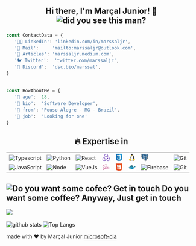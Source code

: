 <h2 align="center">Hi there, I'm Marçal Junior! 👋 <img alt="did you see this man?" src="https://64.media.tumblr.com/de51cadfb499610defe1898a360df88d/tumblr_mn58l6qyTu1qdxgpro7_1280.png" width="150px"/></h2>
 
```js
const ContactData = {
   '👨‍💻 LinkedIn': 'linkedin.com/in/marssaljr',
   '📧 Mail':     'mailto:marssaljr@outlook.com',
   '📝 Articles': 'marssaljr.medium.com',
   '🐦 Twitter':  'twitter.com/marssaljr',
   '💬 Discord':  'dsc.bio/marssal',
}
```
##  
```js
const HowAboutMe = {
   '👨‍ age':  18,
   '📜 bio':  'Software Developer',
   '🏡 from': 'Pouso Alegre - MG - Brazil',
   '📝 job':  'Looking for one'
}
```
##  
 
<h2 align="center">🔥 Expertise in</h2> 
<table align="center">
  <tr>
    <td><img align="center" alt="Typescript" width="20px" src="https://www.vectorlogo.zone/logos/typescriptlang/typescriptlang-icon.svg" /></td>
    <td><img align="center" alt="Python" width="20px" src="https://www.vectorlogo.zone/logos/python/python-icon.svg" /></td>
    <td><img align="center" alt="React" width="20px" src="https://www.vectorlogo.zone/logos/reactjs/reactjs-icon.svg" /></td>
    <td><img align="center" alt="Redux" width="20px" src="https://raw.githubusercontent.com/devicons/devicon/master/icons/redux/redux-original.svg" /></td>
    <td><img align="center" alt="Css" width="20px" src="https://raw.githubusercontent.com/devicons/devicon/master/icons/css3/css3-original.svg" /></td>
    <td><img align="center" alt="Linux" width="20px" src="https://raw.githubusercontent.com/devicons/devicon/master/icons/linux/linux-original.svg" /></td>
    <td><img align="center" alt="Postgres" width="20px" src="https://raw.githubusercontent.com/devicons/devicon/master/icons/postgresql/postgresql-original.svg" /></td>
    <td><img align="center" alt="Git" width="20px" src="https://raw.githubusercontent.com/AliasIO/wappalyzer/master/src/drivers/webextension/images/icons/git.svg" /></td>
  </tr>
  <tr>
    <td><img align="center" alt="JavaScript" width="20px" src="https://upload.vectorlogo.zone/logos/javascript/images/239ec8a4-163e-4792-83b6-3f6d96911757.svg" /></td>
    <td><img align="center" alt="Node" width="20px" src="https://www.vectorlogo.zone/logos/nodejs/nodejs-icon.svg" /></td>
    <td><img align="center" alt="VueJs" width="20px" src="https://www.vectorlogo.zone/logos/vuejs/vuejs-icon.svg" /></td>    
    <td><img align="center" alt="Sass" width="20px" src="https://raw.githubusercontent.com/devicons/devicon/master/icons/sass/sass-original.svg" /></td>
    <td><img align="center" alt="Html" width="20px" src="https://raw.githubusercontent.com/devicons/devicon/master/icons/html5/html5-original.svg" /></td>
    <td><img align="center" alt="Docker" width="20px" src="https://raw.githubusercontent.com/devicons/devicon/master/icons/docker/docker-original.svg" /></td>
    <td><img align="center" alt="Firebase" width="20px" src="https://raw.githubusercontent.com/detain/svg-logos/master/svg/firebase-1.svg" /></td>
    <td><img align="center" alt="Git" width="20px" src="https://raw.githubusercontent.com/gilbarbara/logos/master/logos/insomnia.svg" /></td>
  </tr>
</table>

<h2 align="left"><img alt="Do you want some cofee? Get in touch" width="20px" src="https://raw.githubusercontent.com/abranhe/programming-languages-logos/master/src/java/java.svg"/> 
Do you want some coffee? Anyway, Just get in touch</h2> 
<img src="https://github-readme-stats.vercel.app/api/wakatime?username=marssaljr&layout=compact&theme=prussian">
<p>
  <img src="https://github-readme-stats.vercel.app/api?username=marssaljr&count_private=true&show_icons=true&theme=prussian" alt="github stats" width="400"/>
  <img src="https://github-readme-stats.vercel.app/api/top-langs/?username=marssaljr&layout=compact&exclude_repo=drango-knt&theme=prussian" alt="Top Langs" width="334"/>
</p>


made with ❤️ by Marçal Junior [microsoft-cla](https://camo.githubusercontent.com/0852f49f4b382d7fb2bdb130ee34a44d66c662fdbfa34598ade116921f24177d/68747470733a2f2f636c612e6f70656e736f757263652e6d6963726f736f66742e636f6d2f70756c6c2f62616467652f7369676e6564)
